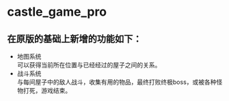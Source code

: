 # castle_game_pro

## 在原版的基础上新增的功能如下：
* 地图系统    
  可以获得当前所在位置与已经经过的屋子之间的关系。
* 战斗系统    
  与每间屋子中的敌人战斗，收集有用的物品，最终打败终极boss，或被各种怪物打死，游戏结束。
